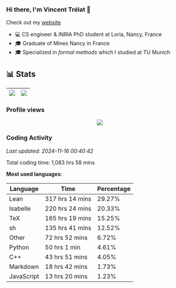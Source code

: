 ### Hi there, I'm Vincent Trélat 👋

Check out my [website](https://vtrelat.github.io)

-   💻 CS engineer & INRIA PhD student at Loria, Nancy, France
-   🎓 Graduate of Mines Nancy in France
-   🎓 Specialized in _formal methods_ which I studied at TU Munich

## 📊 **Stats**

| <img align="center" src="https://readme-stats.clckblog.space/api?username=VTrelat&show_icons=true&include_all_commits=true&theme=tokyonight&hide_border=true" /> | <img align="center" src="https://readme-stats.clckblog.space/api/top-langs/?username=VTrelat&layout=compact&theme=tokyonight&hide_border=true" /> |
| ---------------------------------------------------------------------------------------------------------------------------------------------------------------- | ------------------------------------------------------------------------------------------------------------------------------------------------- |

### Profile views

<p align="center">
 <img src="https://profile-counter.glitch.me/VTrelat/count.svg" />
</p>

<!--automations-->
### Coding Activity
_Last updated: 2024-11-16 00:40:42_

Total coding time: 1,083 hrs 58 mins

**Most used languages**:

| Language | Time | Percentage |
| ------------- | ------------- | ------------- |
| Lean | 317 hrs 14 mins | 29.27% |
| Isabelle | 220 hrs 24 mins | 20.33% |
| TeX | 165 hrs 19 mins | 15.25% |
| sh | 135 hrs 41 mins | 12.52% |
| Other | 72 hrs 52 mins | 6.72% |
| Python | 50 hrs 1 min | 4.61% |
| C++ | 43 hrs 51 mins | 4.05% |
| Markdown | 18 hrs 42 mins | 1.73% |
| JavaScript | 13 hrs 20 mins | 1.23% |

